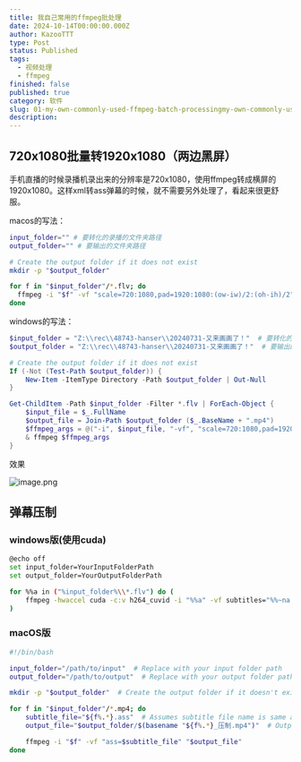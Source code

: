 ```yaml
---
title: 我自己常用的ffmpeg批处理
date: 2024-10-14T00:00:00.000Z
author: KazooTTT
type: Post
status: Published
tags:
  - 视频处理
  - ffmpeg
finished: false
published: true
category: 软件
slug: 01-my-own-commonly-used-ffmpeg-batch-processingmy-own-commonly-used-ffmpeg-batching
description: 
---
```


## 720x1080批量转1920x1080（两边黑屏）

手机直播的时候录播机录出来的分辨率是720x1080，使用ffmpeg转成横屏的1920x1080。这样xml转ass弹幕的时候，就不需要另外处理了，看起来很更舒服。

macos的写法：

```bash
input_folder="" # 要转化的录播的文件夹路径
output_folder="" # 要输出的文件夹路径

# Create the output folder if it does not exist
mkdir -p "$output_folder"

for f in "$input_folder"/*.flv; do
  ffmpeg -i "$f" -vf "scale=720:1080,pad=1920:1080:(ow-iw)/2:(oh-ih)/2" -c:a copy "$output_folder/$(basename "${f%.*}.mp4")"
done
```

windows的写法：

```powershell
$input_folder = "Z:\\rec\\48743-hanser\\20240731-又来画画了！"  # 要转化的录播的文件夹路径
$output_folder = "Z:\\rec\\48743-hanser\\20240731-又来画画了！"  # 要输出的文件夹路径

# Create the output folder if it does not exist
If (-Not (Test-Path $output_folder)) {
    New-Item -ItemType Directory -Path $output_folder | Out-Null
}

Get-ChildItem -Path $input_folder -Filter *.flv | ForEach-Object {
    $input_file = $_.FullName
    $output_file = Join-Path $output_folder ($_.BaseName + ".mp4")
    $ffmpeg_args = @("-i", $input_file, "-vf", "scale=720:1080,pad=1920:1080:(ow-iw)/2:(oh-ih)/2", "-c:a", "copy", $output_file)
    & ffmpeg $ffmpeg_args
}
```

效果

![image.png](https://pictures.kazoottt.top/2024/10/20241014-20241014224347.png)

## 弹幕压制

### windows版(使用cuda)

```bash
@echo off
set input_folder=YourInputFolderPath
set output_folder=YourOutputFolderPath

for %%a in ("%input_folder%\\*.flv") do (
    ffmpeg -hwaccel cuda -c:v h264_cuvid -i "%%a" -vf subtitles="%%~na.ass" -c:v h264_nvenc -b:v 6000k -c:a copy "%output_folder%\\%%~na_压制.mp4" -y
)
```

### macOS版

```bash
#!/bin/bash

input_folder="/path/to/input"  # Replace with your input folder path
output_folder="/path/to/output"  # Replace with your output folder path

mkdir -p "$output_folder"  # Create the output folder if it doesn't exist

for f in "$input_folder"/*.mp4; do
    subtitle_file="${f%.*}.ass"  # Assumes subtitle file name is same as video file name but with .ass extension
    output_file="$output_folder/$(basename "${f%.*}_压制.mp4")"  # Output file name with _ass suffix

    ffmpeg -i "$f" -vf "ass=$subtitle_file" "$output_file"
done
```
